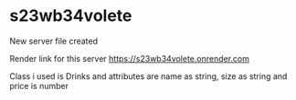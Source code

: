 # s23wb34volete

New server file created

Render link for this server https://s23wb34volete.onrender.com 

Class i used is Drinks and attributes are 
    name as string, size as string and price is number
